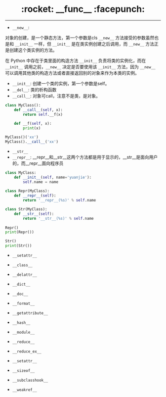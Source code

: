 <h1 align = "center">:rocket: __func__ :facepunch:</h1>

---
- `__new__`:

对象的创建，是一个静态方法，第一个参数是cls
`__new__` 方法接受的参数虽然也是和 `__init__` 一样，但 `__init__` 是在类实例创建之后调用，而 `__new__` 方法正是创建这个类实例的方法。

在 Python 中存在于类里面的构造方法 `__init__` 负责将类的实例化，而在 `__init__` 调用之前，`__new__` 决定是否要使用该 `__init__` 方法，因为 `__new__` 可以调用其他类的构造方法或者直接返回别的对象来作为本类的实例。 
- `__init__`:
创建一个类的实例，第一个参数是self。
- `__del__`:
类的析构函数
- `__call__`:
对象可call，注意不是类，是对象。
```python
class MyClass():
    def __call__(self, x):
        return self.__f(x)
    
    def __f(self, x):
        print(x)

MyClass()('xx')
MyClass().__call__('xx')
```
- `__str__`
- `__repr__`: 
__repr__和__str__这两个方法都是用于显示的，__str__是面向用户的，而__repr__面向程序员
```python
class MyClass:
    def __init__(self, name='yuanjie'):
        self.name = name
        
class Repr(MyClass):
    def __repr__(self):
        return '__repr__(%s)' % self.name

class Str(MyClass):
    def __str__(self):
        return '__str__(%s)' % self.name
        
Repr()
print(Repr())

Str()
print(Str())
```


- `__setattr__`
- `__class__`

- `__delattr__`
- `__dict__`
- `__doc__`
- `__format__`
- `__getattribute__`
- `__hash__`
- `__module__`

- `__reduce__`
- `__reduce_ex__`

- `__setattr__`
- `__sizeof__`

- `__subclasshook__`
- `__weakref__`
